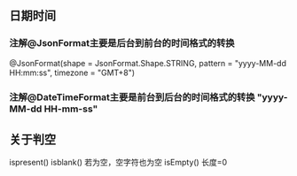 
## 日期时间

### 注解@JsonFormat主要是后台到前台的时间格式的转换

@JsonFormat(shape = JsonFormat.Shape.STRING, pattern = "yyyy-MM-dd HH\:mm\:ss", timezone = "GMT+8")

### 注解@DateTimeFormat主要是前台到后台的时间格式的转换 "yyyy-MM-dd HH-mm-ss"

## 关于判空

ispresent()
isblank() 若为空，空字符也为空
isEmpty() 长度=0

